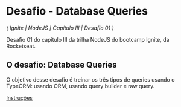 # Desafio - Database Queries

_( Ignite | NodeJS | Capítulo III | Desafio 01 )_

Desafio 01 do capítulo III da trilha NodeJS do bootcamp Ignite, da Rocketseat.

## O desafio: Database Queries

O objetivo desse desafio é treinar os três tipos de queries usando o TypeORM: usando ORM, usando query builder e raw query.

[Instruções](https://www.notion.so/Desafio-01-Database-Queries-8d97dae581d5446e97555c43d301ee45)
